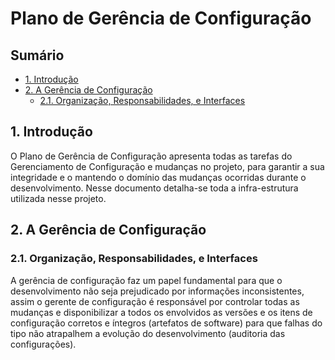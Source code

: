 Plano de Gerência de Configuração
=================================

Sumário
-------

<!-- TOC depthFrom:2 depthTo:4 withLinks:1 updateOnSave:1 orderedList:0 -->

- [1. Introdução](#1-introduo)
- [2. A Gerência de Configuração](#2-a-gerncia-de-configurao)
	- [2.1. Organização, Responsabilidades, e Interfaces](#21-organizao-responsabilidades-e-interfaces)

<!-- /TOC -->

## 1. Introdução
O Plano de Gerência de Configuração apresenta todas as tarefas do Gerenciamento de Configuração e mudanças no projeto, para garantir a sua integridade e o mantendo o domínio das mudanças ocorridas durante o desenvolvimento. Nesse documento detalha-se toda a infra-estrutura utilizada nesse projeto.

## 2. A Gerência de Configuração
### 2.1. Organização, Responsabilidades, e Interfaces
A gerência de configuração faz um papel fundamental para que o desenvolvimento não seja prejudicado por informações inconsistentes, assim o gerente de configuração é responsável por controlar todas as mudanças e disponibilizar a todos os envolvidos as versões e os itens de configuração corretos e íntegros (artefatos de software) para que falhas do tipo não atrapalhem a evolução do desenvolvimento (auditoria das configurações).
